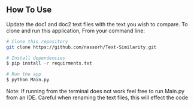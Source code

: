 ## How To Use
Update the doc1 and doc2 text files with the text you wish to compare. To clone and run this application, From your command line:
```bash
# Clone this repository
git clone https://github.com/nassorh/Text-Similarity.git

# Install dependencies
$ pip install -r requirments.txt

# Run the app
$ python Main.py
```
Note: If running from the terminal does not work feel free to run Main.py from an IDE. Careful when renaming the text files, this will effect the code
